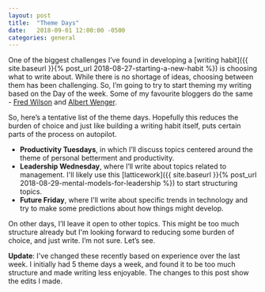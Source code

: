 ```yaml
---
layout: post
title:  "Theme Days"
date:   2018-09-01 12:00:00 -0500
categories: general
---
```


One of the biggest challenges I’ve found in developing a [writing habit]({{ site.baseurl }}{% post_url 2018-08-27-starting-a-new-habit %}) is choosing what to write about. While there is no shortage of ideas, choosing between them has been challenging. So, I’m going to try to start theming my writing based on the Day of the week. Some of my favourite bloggers do the same - [Fred Wilson](http://www.avc.com) and [Albert Wenger](http://www.continuations.com). 

So, here’s a tentative list of the theme days. Hopefully this reduces the burden of choice and just like building a writing habit itself, puts certain parts of the process on autopilot. 

* **Productivity Tuesdays**, in which I’ll discuss topics centered around the theme of personal betterment and productivity.
* **Leadership Wednesday**, where I’ll write about topics related to management. I'll likely use this [latticework]({{ site.baseurl }}{% post_url 2018-08-29-mental-models-for-leadership %}) to start structuring topics.
* **Future Friday**, where I'll write about specific trends in technology and try to make some predictions about how things might develop.

On other days, I’ll leave it open to other topics. This might be too much structure already but I'm looking forward to reducing some burden of choice, and just write. I’m not sure. Let’s see.

**Update**: I've changed these recently based on experience over the last week. I initially had 5 theme days a week, and found it to be too much structure and made writing less enjoyable. The changes to this post show the edits I made. 